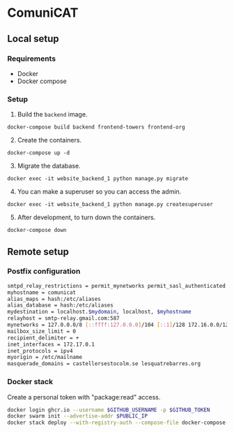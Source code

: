 # ComuniCAT

## Local setup

### Requirements

- Docker
- Docker compose

### Setup

1. Build the `backend` image.

```shell
docker-compose build backend frontend-towers frontend-org
```

2. Create the containers.

```shell
docker-compose up -d
```

3. Migrate the database.

```shell
docker exec -it website_backend_1 python manage.py migrate
```

4. You can make a superuser so you can access the admin.

```shell
docker exec -it website_backend_1 python manage.py createsuperuser
```

5. After development, to turn down the containers.

```shell
docker-compose down
```

## Remote setup

### Postfix configuration
```bash
smtpd_relay_restrictions = permit_mynetworks permit_sasl_authenticated defer_unauth_destination
myhostname = comunicat
alias_maps = hash:/etc/aliases
alias_database = hash:/etc/aliases
mydestination = localhost.$mydomain, localhost, $myhostname
relayhost = smtp-relay.gmail.com:587
mynetworks = 127.0.0.0/8 [::ffff:127.0.0.0]/104 [::1]/128 172.16.0.0/12
mailbox_size_limit = 0
recipient_delimiter = +
inet_interfaces = 172.17.0.1
inet_protocols = ipv4
myorigin = /etc/mailname
masquerade_domains = castellersestocolm.se lesquatrebarres.org
```

### Docker stack

Create a personal token with "package:read" access.

```bash
docker login ghcr.io --username $GITHUB_USERNAME -p $GITHUB_TOKEN
docker swarm init --advertise-addr $PUBLIC_IP
docker stack deploy --with-registry-auth --compose-file docker-compose-prod.yml --detach=true comunicat
```
